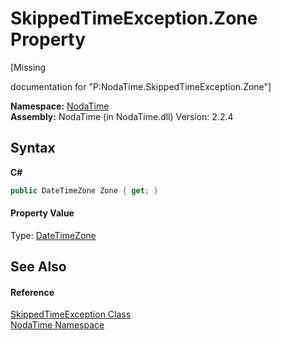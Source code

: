 # SkippedTimeException.Zone Property 
 

\[Missing <summary> documentation for "P:NodaTime.SkippedTimeException.Zone"\]

**Namespace:**&nbsp;<a href="N_NodaTime">NodaTime</a><br />**Assembly:**&nbsp;NodaTime (in NodaTime.dll) Version: 2.2.4

## Syntax

**C#**<br />
``` C#
public DateTimeZone Zone { get; }
```


#### Property Value
Type: <a href="T_NodaTime_DateTimeZone">DateTimeZone</a>

## See Also


#### Reference
<a href="T_NodaTime_SkippedTimeException">SkippedTimeException Class</a><br /><a href="N_NodaTime">NodaTime Namespace</a><br />